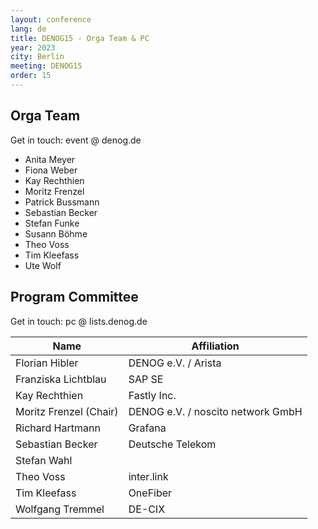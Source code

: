 ```yaml
---
layout: conference
lang: de
title: DENOG15 - Orga Team & PC
year: 2023
city: Berlin
meeting: DENOG15
order: 15
---
```


## Orga Team
Get in touch: event @ denog.de

- Anita Meyer 
- Fiona Weber
- Kay Rechthien
- Moritz Frenzel
- Patrick Bussmann
- Sebastian Becker
- Stefan Funke
- Susann Böhme
- Theo Voss
- Tim Kleefass
- Ute Wolf

## Program Committee

Get in touch: pc @ lists.denog.de

| Name                   | Affiliation                       |
|------------------------|-----------------------------------|
| Florian Hibler         | DENOG e.V. / Arista               |
| Franziska Lichtblau    | SAP SE                            |
| Kay Rechthien          | Fastly Inc.                       |
| Moritz Frenzel (Chair) | DENOG e.V. / noscito network GmbH |
| Richard Hartmann       | Grafana                           |
| Sebastian Becker       | Deutsche Telekom                  |
| Stefan Wahl            |                                   |
| Theo Voss              | inter.link                        |
| Tim Kleefass           | OneFiber                          |
| Wolfgang Tremmel       | DE-CIX                            |

